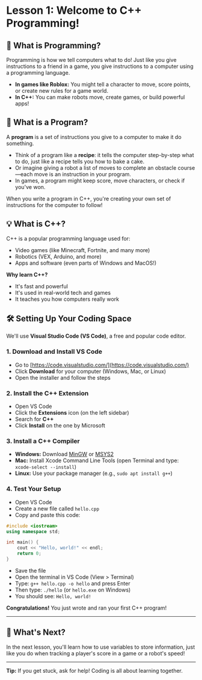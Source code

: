 # Lesson 1: Welcome to C++ Programming!

## 👋 What is Programming?

Programming is how we tell computers what to do! Just like you give instructions to a friend in a game, you give instructions to a computer using a programming language.

- **In games like Roblox:** You might tell a character to move, score points, or create new rules for a game world.
- **In C++:** You can make robots move, create games, or build powerful apps!

## 📝 What is a Program?

A **program** is a set of instructions you give to a computer to make it do something.

- Think of a program like a **recipe**: it tells the computer step-by-step what to do, just like a recipe tells you how to bake a cake.
- Or imagine giving a robot a list of moves to complete an obstacle course—each move is an instruction in your program.
- In games, a program might keep score, move characters, or check if you've won.

When you write a program in C++, you're creating your own set of instructions for the computer to follow!

## 💡 What is C++?

C++ is a popular programming language used for:

- Video games (like Minecraft, Fortnite, and many more)
- Robotics (VEX, Arduino, and more)
- Apps and software (even parts of Windows and MacOS!)

**Why learn C++?**

- It's fast and powerful
- It's used in real-world tech and games
- It teaches you how computers really work

## 🛠️ Setting Up Your Coding Space

We'll use **Visual Studio Code (VS Code)**, a free and popular code editor.

### 1. Download and Install VS Code

- Go to [https://code.visualstudio.com/](https://code.visualstudio.com/)
- Click **Download** for your computer (Windows, Mac, or Linux)
- Open the installer and follow the steps

### 2. Install the C++ Extension

- Open VS Code
- Click the **Extensions** icon (on the left sidebar)
- Search for **C++**
- Click **Install** on the one by Microsoft

### 3. Install a C++ Compiler

- **Windows:** Download [MinGW](https://www.mingw-w64.org/) or [MSYS2](https://www.msys2.org/)
- **Mac:** Install Xcode Command Line Tools (open Terminal and type: `xcode-select --install`)
- **Linux:** Use your package manager (e.g., `sudo apt install g++`)

### 4. Test Your Setup

- Open VS Code
- Create a new file called `hello.cpp`
- Copy and paste this code:

```cpp
#include <iostream>
using namespace std;

int main() {
    cout << "Hello, world!" << endl;
    return 0;
}
```

- Save the file
- Open the terminal in VS Code (View > Terminal)
- Type: `g++ hello.cpp -o hello` and press Enter
- Then type: `./hello` (or `hello.exe` on Windows)
- You should see: `Hello, world!`

**Congratulations!** You just wrote and ran your first C++ program!

---

## 🏁 What's Next?

In the next lesson, you'll learn how to use variables to store information, just like you do when tracking a player's score in a game or a robot's speed!

---

**Tip:** If you get stuck, ask for help! Coding is all about learning together.
